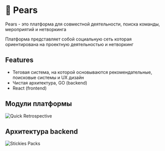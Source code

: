 # :pear: Pears
Pears - это платформа для совместной деятельности, поиска команды, мероприятий и нетворкинга

Платформа представляет собой социальную сеть которая ориентирована на проектную деятельностью и нетворкинг

## Features
* Теговая система, на которой основываются рекомендательные, поисковые системы и UX дизайн
* Чистая архитектура, GO (backend)
* React (frontend)

## Модули платформы
![Quick Retrospective](https://user-images.githubusercontent.com/58397287/201429589-f9f8b210-1769-4840-b7b7-b6dd73f24487.jpg)

## Архитектура backend
![Stickies Packs](https://user-images.githubusercontent.com/58397287/201426793-5e6dabb5-936b-4d7c-b8eb-965f2a9fa074.jpg)
